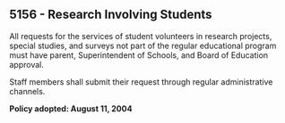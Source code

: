 ## 5156 - Research Involving Students

All requests for the services of student volunteers in research projects, special studies, and surveys not part of the regular educational program must have parent, Superintendent of Schools, and Board of Education approval.

Staff members shall submit their request through regular administrative channels.

**Policy adopted:  August 11, 2004**

